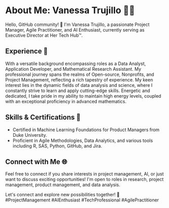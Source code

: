 # About Me: Vanessa Trujillo 👩‍💻

Hello, GitHub community! 👋 I'm Vanessa Trujillo, a passionate Project Manager, Agile Practitioner, and AI Enthusiast, currently serving as Executive Director at Her Tech Hub™.

## Experience 🚀

With a versatile background encompassing roles as a Data Analyst, Application Developer, and Mathematical Research Assistant. My professional journey spans the realms of Open-source, Nonprofits, and Project Management, reflecting a rich tapestry of experience. My keen interest lies in the dynamic fields of data analysis and science, where I constantly strive to learn and apply cutting-edge skills. Energetic and dedicated, I take pride in my ability to maintain high energy levels, coupled with an exceptional proficiency in advanced mathematics.

## Skills & Certifications 🧠

- Certified in Machine Learning Foundations for Product Managers from Duke University.
- Proficient in Agile Methodologies, Data Analytics, and various tools including R, SAS, Python, GitHub, and Jira.

## Connect with Me 🌐

Feel free to connect if you share interests in project management, AI, or just want to discuss exciting opportunities! I'm open to roles in research, project management, product management, and data analysis.

Let's connect and explore new possibilities together! 🚀 #ProjectManagement #AIEnthusiast #TechProfessional #AgilePractitioner

<!--
**trujivan/trujivan** is a ✨ _special_ ✨ repository because its `README.md` (this file) appears on your GitHub profile.

Here are some ideas to get you started:

- 🔭 I’m currently working on ...
- 🌱 I’m currently learning ...
- 👯 I’m looking to collaborate on ...
- 🤔 I’m looking for help with ...
- 💬 Ask me about ...
- 📫 How to reach me: ...
- 😄 Pronouns: ...
- ⚡ Fun fact: ...
-->

